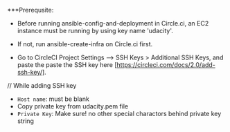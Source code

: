 
***Prerequsite:

- Before running ansible-config-and-deployment in Circle.ci, an EC2 instance must be running by using key name 'udacity'. 

- If not, run ansible-create-infra on Circle.ci first.

- Go to CircleCI Project Settings --> SSH Keys > Additional SSH Keys, and paste the paste the SSH key here [https://circleci.com/docs/2.0/add-ssh-key/].

// While adding SSH key
  - `Host name`: must be blank
  - Copy private key from udacity.pem file
  - `Private Key`: Make sure! no other special charactors behind private key string

